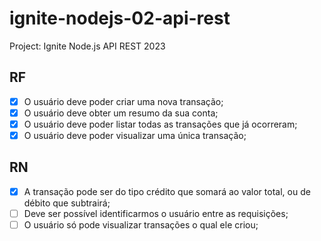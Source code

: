 # ignite-nodejs-02-api-rest

Project: Ignite Node.js API REST 2023

## RF

- [x] O usuário deve poder criar uma nova transação;
- [x] O usuário deve obter um resumo da sua conta;
- [x] O usuário deve poder listar todas as transações que já ocorreram;
- [x] O usuário deve poder visualizar uma única transação;

## RN

- [x] A transação pode ser do tipo crédito que somará ao valor total, ou de débito que subtrairá;
- [ ] Deve ser possível identificarmos o usuário entre as requisições;
- [ ] O usuário só pode visualizar transações o qual ele criou;
